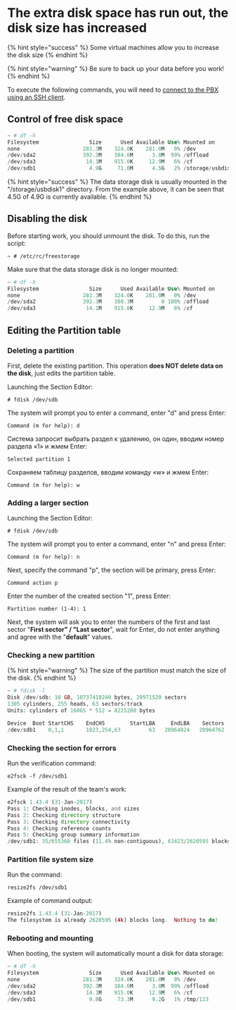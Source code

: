 # The extra disk space has run out, the disk size has increased

{% hint style="success" %}
Some virtual machines allow you to increase the disk size
{% endhint %}

{% hint style="warning" %}
Be sure to back up your data before you work!
{% endhint %}

To execute the following commands, you will need to [connect to the PBX using an SSH client](../troubleshooting/connecting-to-a-pbx-using-an-ssh-client.md).

## Control of free disk space

```php
~ # df -h
Filesystem                Size      Used Available Use% Mounted on
none                    281.3M    324.0K    281.0M   0% /dev
/dev/sda2               392.3M    384.6M      3.8M  99% /offload
/dev/sda3                14.1M    915.0K     12.9M   6% /cf
/dev/sdb1                 4.9G     71.0M      4.5G   2% /storage/usbdisk1
```

{% hint style="success" %}
The data storage disk is usually mounted in the "/storage/usbdisk1" directory. From the example above, it can be seen that 4.5G of 4.9G is currently available.
{% endhint %}

## Disabling the disk

Before starting work, you should unmount the disk. To do this, run the script:

```
~ # /etc/rc/freestorage
```

Make sure that the data storage disk is no longer mounted:

```php
~ # df -h
Filesystem                Size      Used Available Use% Mounted on
none                    281.3M    324.0K    281.0M   0% /dev
/dev/sda2               392.3M    388.3M         0 100% /offload
/dev/sda3                14.1M    915.0K     12.9M   6% /cf
```

## Editing the Partition table

### Deleting a partition

First, delete the existing partition. This operation **does NOT delete data on the disk**, just edits the partition table.

Launching the Section Editor:

```
# fdisk /dev/sdb
```

The system will prompt you to enter a command, enter "d" and press Enter:

```
Command (m for help): d
```

Система запросит выбрать раздел к удалению, он один, вводим номер раздела «1» и жмем Enter:

```
Selected partition 1
```

Сохраняем таблицу разделов, вводим команду «w» и жмем Enter:

```
Command (m for help): w
```

### Adding a larger section

Launching the Section Editor:

```
# fdisk /dev/sdb
```

The system will prompt you to enter a command, enter "n" and press Enter:

```
Command (m for help): n
```

Next, specify the command "p", the section will be primary, press Enter:

```
Command action p
```

Enter the number of the created section "1", press Enter:

```
Partition number (1-4): 1
```

Next, the system will ask you to enter the numbers of the first and last sector "**First sector" / "Last sector**", wait for Enter, do not enter anything and agree with the "**default**" values.

### Checking a new partition

{% hint style="warning" %}
The size of the partition must match the size of the disk.
{% endhint %}

```php
~ # fdisk -l 
Disk /dev/sdb: 10 GB, 10737418240 bytes, 20971520 sectors
1305 cylinders, 255 heads, 63 sectors/track
Units: cylinders of 16065 * 512 = 8225280 bytes

Device  Boot StartCHS    EndCHS        StartLBA     EndLBA    Sectors  Size Id Type
/dev/sdb1    0,1,1       1023,254,63         63   20964824   20964762  9.9G 83 Linux
```

### Checking the section for errors

Run the verification command:

```
e2fsck -f /dev/sdb1
```

Example of the result of the team's work:

```php
e2fsck 1.43.4 (31-Jan-2017)
Pass 1: Checking inodes, blocks, and sizes
Pass 2: Checking directory structure
Pass 3: Checking directory connectivity
Pass 4: Checking reference counts
Pass 5: Checking group summary information
/dev/sdb1: 35/655360 files (11.4% non-contiguous), 63423/2620595 blocks
```

### Partition file system size

Run the command:

```
resize2fs /dev/sdb1
```

Example of command output:

```php
resize2fs 1.43.4 (31-Jan-2017)
The filesystem is already 2620595 (4k) blocks long.  Nothing to do!
```

### Rebooting and mounting

When booting, the system will automatically mount a disk for data storage:

```php
~ # df -h
Filesystem                Size      Used Available Use% Mounted on
none                    281.3M    324.0K    281.0M   0% /dev
/dev/sda2               392.3M    384.6M      3.8M  99% /offload
/dev/sda3                14.1M    915.0K     12.9M   6% /cf
/dev/sdb1                 9.8G     73.3M      9.2G   1% /tmp/123
```
